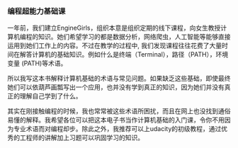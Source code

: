 ### 编程超能力基础课

一年前，我们建立EngineGirls，组织本意是组织定期的线下课程，向女生教授计算机编程的知识。她们希望学习的都是数据分析，网络爬虫，人工智能等能够直接运用到她们工作上的内容。不过在教学的过程中, 我们发现课程往往花费了大量时间在解答计算机的基础知识。例如什么是终端（Terminal），路径（PATH），环境变量 (PATH)等术语。

所以我写这本书解释计算机基础的术语与常见问题。如果缺乏这些基础，即使最终她们可以依葫芦画瓢写出一个应用，也并没有学到真正的知识，因为她们并没有真正的理解自己学到了什么。

其实在刚接触编程的时候，我也常常被这些术语所困扰，而且在网上也没找到通俗易懂的解释。我希望各位可以把这本电子书当作计算机基础的入门课，令你不用因为专业术语而对编程却步。除此之外，我推荐可以上udacity的初级教程，通过优秀的工程师的讲解加上习题可以巩固学习的知识。
